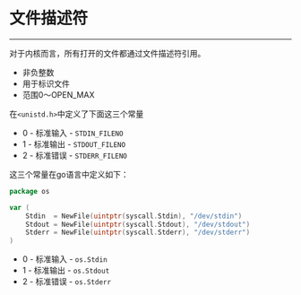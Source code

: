 # 文件描述符
---

对于内核而言，所有打开的文件都通过文件描述符引用。

* 非负整数
* 用于标识文件
* 范围0～OPEN_MAX

在`<unistd.h>`中定义了下面这三个常量

* 0 - 标准输入 - `STDIN_FILENO`
* 1 - 标准输出 - `STDOUT_FILENO`
* 2 - 标准错误 - `STDERR_FILENO`

这三个常量在go语言中定义如下：

```go
package os

var (
    Stdin  = NewFile(uintptr(syscall.Stdin), "/dev/stdin")
    Stdout = NewFile(uintptr(syscall.Stdout), "/dev/stdout")
    Stderr = NewFile(uintptr(syscall.Stderr), "/dev/stderr")
)
```

* 0 - 标准输入 - `os.Stdin`
* 1 - 标准输出 - `os.Stdout`
* 2 - 标准错误 - `os.Stderr`


